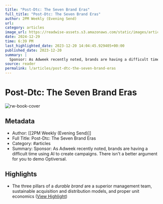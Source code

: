 ```yaml
---
title: "Post-Dtc: The Seven Brand Eras"
full_title: "Post-Dtc: The Seven Brand Eras"
author: 2PM Weekly (Evening Send)
url: 
category: articles
image_url: https://readwise-assets.s3.amazonaws.com/static/images/article3.5c705a01b476.png
date: 2024-12-29
time: 6:39 PM
last_highlighted_date: 2023-12-20 14:04:45.929405+00:00
published_date: 2023-12-20
summary: |
  Sponsor: As Adweek recently noted, brands are having a difficult time using AI to create campaigns. There isn't a better argument for you to demo Optiversal.
source: reader
permalink: l/articles/post-dtc-the-seven-brand-eras
---
```

# Post-Dtc: The Seven Brand Eras

![rw-book-cover](https://readwise-assets.s3.amazonaws.com/static/images/article3.5c705a01b476.png)

## Metadata
- Author: [[2PM Weekly (Evening Send)]]
- Full Title: Post-Dtc: The Seven Brand Eras
- Category: #articles
- Summary: Sponsor: As Adweek recently noted, brands are having a difficult time using AI to create campaigns. There isn't a better argument for you to demo Optiversal.

## Highlights
- The three pillars of a *durable brand* are a superior management team, sustainable acquisition and distribution models, and proper unit economics ([View Highlight](https://read.readwise.io/read/01hj3rp1vs58x7j2t8g2ta9h7a))


